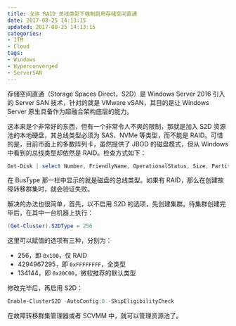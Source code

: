 ```yaml
---
title: 允许 RAID 总线类型下强制启用存储空间直通
date: 2017-08-25 14:13:15
updated: 2017-08-25 14:13:15
categories:
- ITM
- Cloud
tags:
- Windows
- Hyperconverged
- ServerSAN
---
```

存储空间直通（Storage Spaces Direct，S2D）是 Windows Server 2016 引入的 Server SAN 技术，针对的就是 VMware vSAN，其目的是让 Windows Server 原生具备作为超融合架构底层的能力。

这本来是个非常好的东西，但有一个非常令人不爽的限制，那就是加入 S2D 资源池的本地硬盘，其总线类型必须为 SAS、NVMe 等类型，而不能是 RAID。可惜的是，目前市面上的多数阵列卡，虽然提供了 JBOD 的磁盘模式，但从 Windows 中看到的总线类型却依然是 RAID。检查方式如下：

``` powershell
Get-Disk | select Number, FriendlyName, OperationalStatus, Size, PartitionStyle, BusType, MediaType | sort Number | ft -AutoSize
```

在 BusType 那一栏中显示的就是磁盘的总线类型。如果有 RAID，那么在创建故障转移群集时，就会验证失败。

解决的办法也很简单，首先，以不启用 S2D 的选项，先创建集群。待集群创建完毕后，在其中一台机器上执行：

``` powershell
(Get-Cluster).S2DType = 256
```

这里可以赋值的选项有三种，分别为：

* 256，即 `0x100`，仅 RAID
* 4294967295，即 `0xFFFFFFFF`，全类型
* 134144，即 `0x20C00`，微软推荐的默认类型

修改完毕后，再启用 S2D：

``` powershell
Enable-ClusterS2D -AutoConfig:0 -SkipEligibilityCheck
```

在故障转移群集管理器或者 SCVMM 中，就可以管理资源池了。